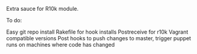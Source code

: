 Extra sauce for R10k module.

To do:

Easy git repo install
Rakefile for hook installs
Postreceive for r10k
Vagrant compatible versions
Post hooks to push changes to master, trigger puppet runs on machines where code has changed
